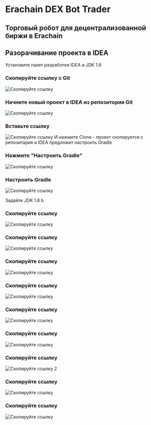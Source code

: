 # Erachain DEX Bot Trader
## Торговый робот для децентрализованной биржи в Erachain

## Разорачивание проекта в IDEA
Установите пакет разработки IDEA и JDK 1.8


### Скопируйте ссылку с Git
![Скопируйте ссылку](TRADER/help/001.png)


### Начните новый проект в IDEA из репозитория Git
![Скопируйте ссылку](TRADER/help/002.png)


### Вставьте ссылку
![Скопируйте ссылку](TRADER/help/003.jpg)
И нажмите Clone - проект скопируется с репозитария и IDEA предложит настроить Gradle


### Нажмите "Настроить Gradle"
![Скопируйте ссылку](TRADER/help/004.jpg)


### Настроить Gradle
![Скопируйте ссылку](TRADER/help/005.jpg)

Задайте JDK 1.8 b 


### Скопируйте ссылку
![Скопируйте ссылку](TRADER/help/006.jpg)


### Скопируйте ссылку
![Скопируйте ссылку](TRADER/help/007.jpg)


### Скопируйте ссылку
![Скопируйте ссылку](TRADER/help/008.jpg)


### Скопируйте ссылку
![Скопируйте ссылку](TRADER/help/009.jpg)


### Скопируйте ссылку
![Скопируйте ссылку](TRADER/help/010.jpg)


### Скопируйте ссылку
![Скопируйте ссылку](TRADER/help/011.png)


### Скопируйте ссылку
![Скопируйте ссылку](TRADER/help/012.png)
2

### Скопируйте ссылку
![Скопируйте ссылку](TRADER/help/013.png)


### Скопируйте ссылку
![Скопируйте ссылку](TRADER/help/014.png)

